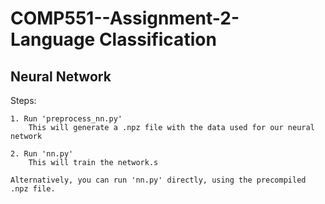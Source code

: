 # COMP551--Assignment-2- Language Classification

## Neural Network

Steps:

	1. Run 'preprocess_nn.py'
		This will generate a .npz file with the data used for our neural network

	2. Run 'nn.py'
		This will train the network.s

	Alternatively, you can run 'nn.py' directly, using the precompiled .npz file.
